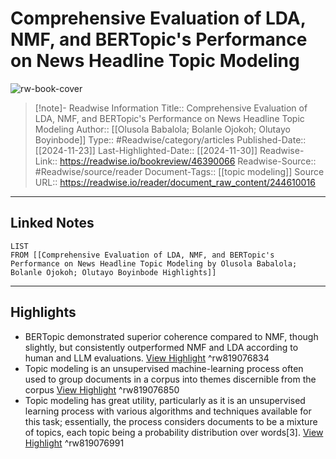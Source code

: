 # Comprehensive Evaluation of LDA, NMF, and BERTopic's Performance on News Headline Topic Modeling

![rw-book-cover](https://readwise-assets.s3.amazonaws.com/media/reader/parsed_document_assets/244610016/XytZrqcjyv0Csk6eKGsNJlXPJyFzMM0PQ4c6KPURMAc-cove_eltdFgu.png)
<br>
>[!note]- Readwise Information
>Title:: Comprehensive Evaluation of LDA, NMF, and BERTopic's Performance on News Headline Topic Modeling
>Author:: [[Olusola Babalola; Bolanle Ojokoh; Olutayo Boyinbode]]
>Type:: #Readwise/category/articles
>Published-Date:: [[2024-11-23]]
>Last-Highlighted-Date:: [[2024-11-30]]
>Readwise-Link:: https://readwise.io/bookreview/46390066
>Readwise-Source:: #Readwise/source/reader
>Document-Tags:: [[topic modeling]] 
>Source URL:: https://readwise.io/reader/document_raw_content/244610016
--- 

## Linked Notes
```dataview
LIST
FROM [[Comprehensive Evaluation of LDA, NMF, and BERTopic's Performance on News Headline Topic Modeling by Olusola Babalola; Bolanle Ojokoh; Olutayo Boyinbode Highlights]]
```

---

## Highlights
- BERTopic demonstrated superior coherence compared to NMF, though slightly, but consistently outperformed NMF and LDA according to human and LLM evaluations. [View Highlight](https://readwise.io/open/819076834) ^rw819076834
- Topic modeling is an unsupervised machine-learning process often used to group documents in a corpus into themes discernible from the corpus [View Highlight](https://readwise.io/open/819076850) ^rw819076850
- Topic modeling has great utility, particularly as it is an unsupervised learning process with various algorithms and techniques available for this task; essentially, the process considers documents to be a mixture of topics, each topic being a probability distribution over words[3]. [View Highlight](https://readwise.io/open/819076991) ^rw819076991
